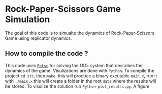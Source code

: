 # Rock-Paper-Scissors Game Simulation 

The goal of this code is to simualte the dynamics of Rock-Paper-Scissors Game using replicator dynamics. 

## How to compile the code ? 

This code uses [`Petsc`](https://petsc.org/release/install/) for solving the ODE system that describes the dynamics of the game. Visulizations are done with `Python`. To compile the project `cd src`, then `make`, this will produce a binary excutable `main.x`, run it with `./main.x` this will create a folder in the root `data` where the results will be stored. To visulize the solution run `Python plot_results.py`. A figure  
